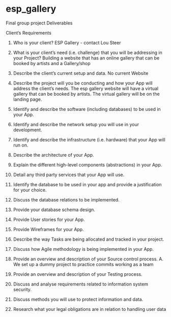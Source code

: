 # esp_gallery
Final group project
Deliverables

Client’s Requirements
1. Who is your client?
ESP Gallery - contact Lou Steer

2. What is your client’s need (i.e. challenge) that you will be addressing in your
Project?
Building a website that has an online gallery that can be booked by artists and a Gallery/shop 

3. Describe the client’s current setup and data.
No current Website

4. Describe the project will you be conducting and how your App will address the client’s needs.
The esp gallery website will have a virtual gallery that can be booked by artists. The virtual gallery will be on the landing page.  

5. Identify and describe the software (including databases) to be used in your
App.

6. Identify and describe the network setup you will use in your development.

7. Identify and describe the infrastructure (i.e. hardware) that your App will run on.

8. Describe the architecture of your App.

9. Explain the different high-level components (abstractions) in your App.

10. Detail any third party services that your App will use.

11. Identify the database to be used in your app and provide a justification for your choice.

12. Discuss the database relations to be implemented.

13. Provide your database schema design.

14. Provide User stories for your App.

15. Provide Wireframes for your App.

16. Describe the way Tasks are being allocated and tracked in your project.

17. Discuss how Agile methodology is being implemented in your App.

18. Provide an overview and description of your Source control process.
A. We set up a dummy project to practice commits working as a team

19. Provide an overview and description of your Testing process.

20. Discuss and analyse requirements related to information system security.

21. Discuss methods you will use to protect information and data.

22. Research what your legal obligations are in relation to handling user data
